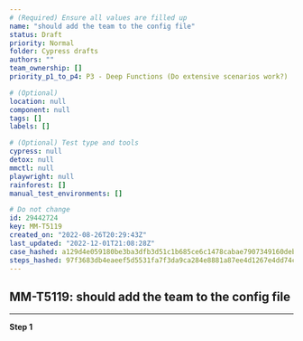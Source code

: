 ```yaml
---
# (Required) Ensure all values are filled up
name: "should add the team to the config file"
status: Draft
priority: Normal
folder: Cypress drafts
authors: ""
team_ownership: []
priority_p1_to_p4: P3 - Deep Functions (Do extensive scenarios work?)

# (Optional)
location: null
component: null
tags: []
labels: []

# (Optional) Test type and tools
cypress: null
detox: null
mmctl: null
playwright: null
rainforest: []
manual_test_environments: []

# Do not change
id: 29442724
key: MM-T5119
created_on: "2022-08-26T20:29:43Z"
last_updated: "2022-12-01T21:08:28Z"
case_hashed: a129d4e059180be3ba3dfb3d51c1b685ce6c1478cabae7907349160deb85f5e1228b1bc162d1cdc2f5674db3c04aa9f1
steps_hashed: 97f3683db4eaeef5d5531fa7f3da9ca284e8881a87ee4d1267e4dd74c6ed9f072f466751c3066801a655928ba03982d3
---
```


<!-- (Auto-generated) Based on frontmatter's "key" and "name" -->

## MM-T5119: should add the team to the config file

---

**Step 1**
